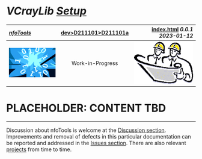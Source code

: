 <!-- index.md 0.0.1                 UTF-8                          2023-01-12
     ----1----|----2----|----3----|----4----|----5----|----6----|----7----|--*

                                VCRAYLIB SETUP
     -->

# ***VCrayLib** [Setup](.)*

| ***[nfoTools](../../../)*** | [dev](../../)[>D211101](../)[>D211101a](.) |[index.html](index.html) ***0.0.1 2023-01-12*** |
| :--                |       :-:          | --: |
| ![nfotools](../../../images/nfoWorks-2014-06-02-1702-LogoSmall.png) | Work-in-Progress | ![Hard Hat Area](../../../images/hardhat-logo.gif) |

# PLACEHOLDER: CONTENT TBD



----

Discussion about nfoTools is welcome at the
[Discussion section](https://github.com/orcmid/nfoTools/discussions).
Improvements and removal of defects in this particular documentation can be
reported and addressed in the
[Issues section](https://github.com/orcmid/nfoTools/issues).  There are also
relevant [projects](https://github.com/orcmid/nfoTools/projects) from time to
time.

<!-- ----1----|----2----|----3----|----4----|----5----|----6----|----7----|--*

     0.0.1 2023-01-12T03:08Z Clean up format and file location
     0.0.0 2022-08-18T18:02Z Create Initial Placeholder

                       *** end D211101a/index.md ***
     -->

